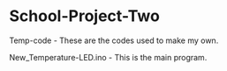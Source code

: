 # School-Project-Two

Temp-code - These are the codes used to make my own.


New_Temperature-LED.ino - This is the main program.
